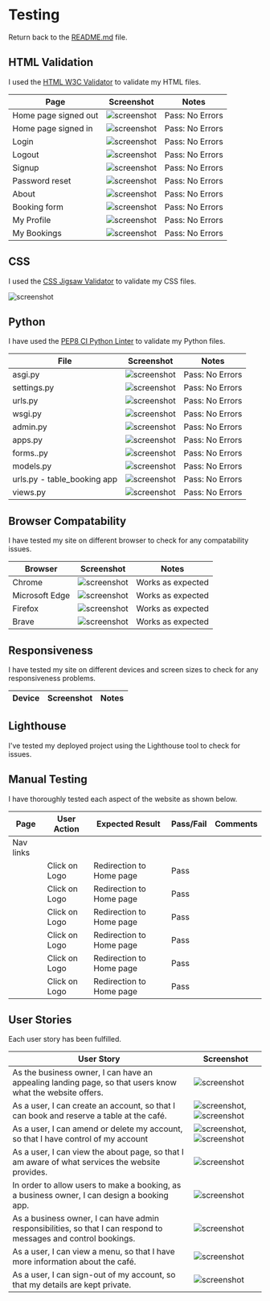 # Testing

Return back to the [README.md](README.md) file.

## HTML Validation

I used the [HTML W3C Validator](https://validator.w3.org) to validate my HTML files.


| Page | Screenshot | Notes |
| --- |--- | --- |
| Home page signed out | ![screenshot](documentation/validation/w3-home-page-signed-out.png)| Pass: No Errors |
| Home page signed in| ![screenshot](documentation/validation/w3-home-page-signed-in.png)| Pass: No Errors |
| Login| ![screenshot](documentation/validation/w3-login.png)| Pass: No Errors |
| Logout| ![screenshot](documentation/validation/w3-logout.png)| Pass: No Errors |
| Signup| ![screenshot](documentation/validation/w3-home-page-signed-out.png)| Pass: No Errors |
| Password reset| ![screenshot](documentation/validation/w3-password-reset.png)| Pass: No Errors |
| About| ![screenshot](documentation/validation/w3-about.png)| Pass: No Errors |
| Booking form| ![screenshot](documentation/validation/w3-book.png)| Pass: No Errors |
| My Profile| ![screenshot](documentation/validation/w3-profile.png)| Pass: No Errors |
| My Bookings| ![screenshot](documentation/validation/w3-my-bookings.png)| Pass: No Errors |


## CSS

I used the [CSS Jigsaw Validator](https://jigsaw.w3.org/css-validator) to validate my CSS files.

![screenshot](documentation/validation/css-home-page.png)

## Python

I have used the [PEP8 CI Python Linter](https://pep8ci.herokuapp.com) to validate my Python files.


| File | Screenshot | Notes |
| --- | --- | --- |
| asgi.py | ![screenshot](documentation/validation/pep8/asgi.py.png) | Pass: No Errors |
| settings.py | ![screenshot](documentation/validation/pep8/settings.py.png) | Pass: No Errors |
| urls.py | ![screenshot](documentation/validation/pep8/urls.py.png) | Pass: No Errors |
| wsgi.py | ![screenshot](documentation/validation/pep8/wsgi.py.png) | Pass: No Errors |
| admin.py | ![screenshot](documentation/validation/pep8/admin.py.png) | Pass: No Errors |
| apps.py | ![screenshot](documentation/validation/pep8/apps.py.png) | Pass: No Errors |
| forms..py | ![screenshot](documentation/validation/pep8/forms.py.png) | Pass: No Errors |
| models.py | ![screenshot](documentation/validation/pep8/models.py.png) | Pass: No Errors |
| urls.py - table_booking app | ![screenshot](documentation/validation/pep8/urls2.py.png) | Pass: No Errors |
| views.py | ![screenshot](documentation/validation/pep8/views.py.png) | Pass: No Errors |



## Browser Compatability

I have tested my site on different browser to check for any compatability issues.

| Browser | Screenshot | Notes |
| --- | --- | --- |
| Chrome | ![screenshot](documentation/browser/chrome.png) | Works as expected |
| Microsoft Edge | ![screenshot](documentation/browser/edge.png) | Works as expected |
| Firefox | ![screenshot](documentation/browser/firefox.png) | Works as expected |
| Brave | ![screenshot](documentation/browser/brave.png) | Works as expected |

## Responsiveness

I have tested my site on different devices and screen sizes to check for any responsiveness problems.

| Device | Screenshot | Notes |
| --- | --- | --- |


## Lighthouse

I've tested my deployed project using the Lighthouse tool to check for issues.


## Manual Testing

I have thoroughly tested each aspect of the website as shown below.

| Page | User Action | Expected Result | Pass/Fail | Comments |
| --- | --- | --- | --- | --- |
| Nav links | | | | |
| | Click on Logo | Redirection to Home page | Pass | |
| | Click on Logo | Redirection to Home page | Pass | |
| | Click on Logo | Redirection to Home page | Pass | |
| | Click on Logo | Redirection to Home page | Pass | |
| | Click on Logo | Redirection to Home page | Pass | |
| | Click on Logo | Redirection to Home page | Pass | |


## User Stories

Each user story has been fulfilled.

| User Story | Screenshot |
| --- | --- |
| As the business owner, I can have an appealing landing page, so that users know what the website offers. | ![screenshot](documentation/features/homepage-signedin.png) |
| As a user, I can create an account, so that I can book and reserve a table at the café. | ![screenshot](documentation/features/register.png), ![screenshot](documentation/features/booking.png)|
| As a user, I can amend or delete my account, so that I have control of my account | ![screenshot](documentation/features/profile.png), ![screenshot](documentation/features/account-delete.png) |
| As a user, I can view the about page, so that I am aware of what services the website provides. | ![screenshot](documentation/features/about.png) |
| In order to allow users to make a booking, as a business owner, I can design a booking app. | ![screenshot](documentation/features/booking.png) |
| As a business owner, I can have admin responsibilities, so that I can respond to messages and control bookings. | ![screenshot](documentation/user-stories/user-stories-1.png) |
| As a user, I can view a menu, so that I have more information about the café. | ![screenshot](documentation/features/about-modal-menu.png) |
| As a user, I can sign-out of my account, so that my details are kept private. | ![screenshot](documentation/features/logout.png) |
